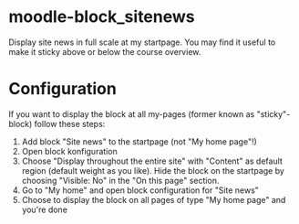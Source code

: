 moodle-block_sitenews
=====================

Display site news in full scale at my startpage. You may find it useful to make it sticky above or below the course overview.


Configuration
=============

If you want to display the block at all my-pages (former known as "sticky"-block) follow these steps:

1. Add block "Site news" to the startpage (not "My home page"!)
2. Open block konfiguration
3. Choose "Display throughout the entire site" with "Content" as default region (default weight as you like). Hide the block on the startpage by choosing "Visible: No" in the "On this page" section.
4. Go to "My home" and open block configuration for "Site news"
5. Choose to display the block on all pages of type "My home page" and you're done


